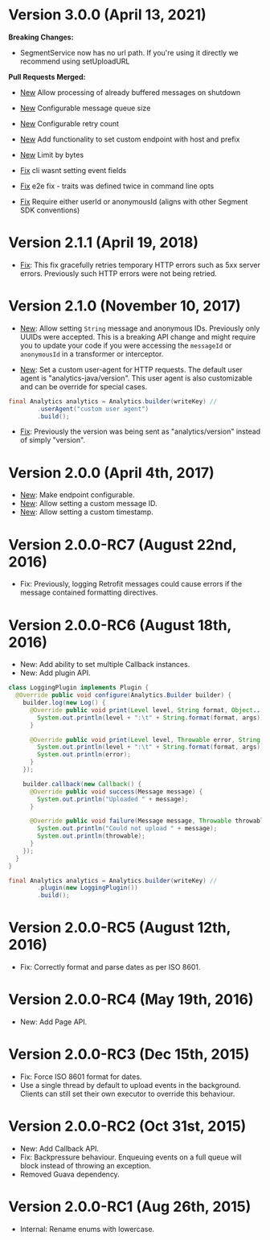 
Version 3.0.0 (April 13, 2021)
==============================

**Breaking Changes:**
- SegmentService now has no url path. If you're using it directly we recommend using setUploadURL

**Pull Requests Merged:**
  * [New](https://github.com/segmentio/analytics-java/pull/192) Allow processing of already buffered messages on shutdown
  * [New](https://github.com/segmentio/analytics-java/pull/190) Configurable message queue size
  * [New](https://github.com/segmentio/analytics-java/pull/189) Configurable retry count
  * [New](https://github.com/segmentio/analytics-java/pull/183) Add functionality to set custom endpoint with host and prefix
  * [New](https://github.com/segmentio/analytics-java/pull/178) Limit by bytes

  * [Fix](https://github.com/segmentio/analytics-java/pull/223) cli wasnt setting event fields
  * [Fix](https://github.com/segmentio/analytics-java/pull/222) e2e fix - traits was defined twice in command line opts
  * [Fix](https://github.com/segmentio/analytics-java/pull/221) Require either userId or anonymousId \(aligns with other Segment SDK conventions\)

Version 2.1.1 (April 19, 2018)
==============================

  * [Fix](https://github.com/segmentio/analytics-java/pull/117): This fix gracefully retries temporary HTTP errors such as 5xx server errors. Previously such HTTP errors were not being retried.

Version 2.1.0 (November 10, 2017)
=================================

  * [New](https://github.com/segmentio/analytics-java/pull/113): Allow setting `String` message and anonymous IDs. Previously only UUIDs were accepted. This is a breaking API change and might require you to update your code if you were accessing the `messageId` or `anonymousId` in a transformer or interceptor.

  * [New](https://github.com/segmentio/analytics-java/pull/109): Set a custom user-agent for HTTP requests. The default user agent is "analytics-java/version". This user agent is also customizable and can be override for special cases.

```java
final Analytics analytics = Analytics.builder(writeKey) //
        .userAgent("custom user agent")
        .build();
```

  * [Fix](https://github.com/segmentio/analytics-java/pull/112): Previously the version was being sent as "analytics/version" instead of simply "version".

Version 2.0.0 (April 4th, 2017)
===============================

  * [New](https://github.com/segmentio/analytics-java/pull/99): Make endpoint configurable.
  * [New](https://github.com/segmentio/analytics-java/pull/101): Allow setting a custom message ID.
  * [New](https://github.com/segmentio/analytics-java/pull/58): Allow setting a custom timestamp.

Version 2.0.0-RC7 (August 22nd, 2016)
=====================================

  * Fix: Previously, logging Retrofit messages could cause errors if the message contained formatting directives.

Version 2.0.0-RC6 (August 18th, 2016)
=====================================

  * New: Add ability to set multiple Callback instances.
  * New: Add plugin API.

```java
class LoggingPlugin implements Plugin {
  @Override public void configure(Analytics.Builder builder) {
    builder.log(new Log() {
      @Override public void print(Level level, String format, Object... args) {
        System.out.println(level + ":\t" + String.format(format, args));
      }

      @Override public void print(Level level, Throwable error, String format, Object... args) {
        System.out.println(level + ":\t" + String.format(format, args));
        System.out.println(error);
      }
    });

    builder.callback(new Callback() {
      @Override public void success(Message message) {
        System.out.println("Uploaded " + message);
      }

      @Override public void failure(Message message, Throwable throwable) {
        System.out.println("Could not upload " + message);
        System.out.println(throwable);
      }
    });
  }
}

final Analytics analytics = Analytics.builder(writeKey) //
        .plugin(new LoggingPlugin())
        .build();
```

Version 2.0.0-RC5 (August 12th, 2016)
=====================================

  * Fix: Correctly format and parse dates as per ISO 8601.

Version 2.0.0-RC4 (May 19th, 2016)
==================================

  * New: Add Page API.

Version 2.0.0-RC3 (Dec 15th, 2015)
==================================

  * Fix: Force ISO 8601 format for dates.
  * Use a single thread by default to upload events in the background. Clients can still set their own executor to override this behaviour.

Version 2.0.0-RC2 (Oct 31st, 2015)
==================================

  * New: Add Callback API.
  * Fix: Backpressure behaviour. Enqueuing events on a full queue will block instead of throwing an exception.
  * Removed Guava dependency.

Version 2.0.0-RC1 (Aug 26th, 2015)
==================================

  * Internal: Rename enums with lowercase.
